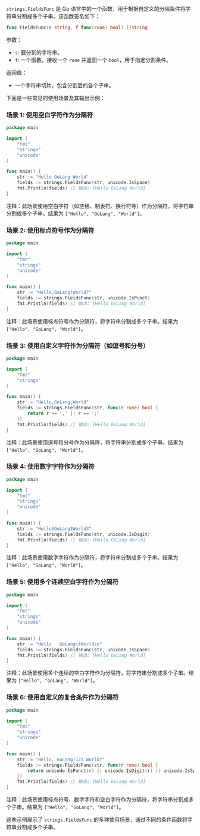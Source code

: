 `strings.FieldsFunc` 是 Go 语言中的一个函数，用于根据自定义的分隔条件将字符串分割成多个子串。该函数签名如下：

```go
func FieldsFunc(s string, f func(rune) bool) []string
```

参数：
- `s`: 要分割的字符串。
- `f`: 一个函数，接收一个 `rune` 并返回一个 `bool`，用于指定分割条件。

返回值：
- 一个字符串切片，包含分割后的各个子串。

下面是一些常见的使用场景及其输出示例：

### 场景 1: 使用空白字符作为分隔符

```go
package main

import (
	"fmt"
	"strings"
	"unicode"
)

func main() {
	str := "Hello GoLang World"
	fields := strings.FieldsFunc(str, unicode.IsSpace)
	fmt.Println(fields) // 输出: [Hello GoLang World]
}
```

注释：此场景使用空白字符（如空格、制表符、换行符等）作为分隔符，将字符串分割成多个子串。结果为 `["Hello", "GoLang", "World"]`。

### 场景 2: 使用标点符号作为分隔符

```go
package main

import (
	"fmt"
	"strings"
	"unicode"
)

func main() {
	str := "Hello,GoLang!World?"
	fields := strings.FieldsFunc(str, unicode.IsPunct)
	fmt.Println(fields) // 输出: [Hello GoLang World]
}
```

注释：此场景使用标点符号作为分隔符，将字符串分割成多个子串。结果为 `["Hello", "GoLang", "World"]`。

### 场景 3: 使用自定义字符作为分隔符（如逗号和分号）

```go
package main

import (
	"fmt"
	"strings"
)

func main() {
	str := "Hello,GoLang;World"
	fields := strings.FieldsFunc(str, func(r rune) bool {
		return r == ',' || r == ';'
	})
	fmt.Println(fields) // 输出: [Hello GoLang World]
}
```

注释：此场景使用逗号和分号作为分隔符，将字符串分割成多个子串。结果为 `["Hello", "GoLang", "World"]`。

### 场景 4: 使用数字字符作为分隔符

```go
package main

import (
	"fmt"
	"strings"
	"unicode"
)

func main() {
	str := "Hello1GoLang2World3"
	fields := strings.FieldsFunc(str, unicode.IsDigit)
	fmt.Println(fields) // 输出: [Hello GoLang World]
}
```

注释：此场景使用数字字符作为分隔符，将字符串分割成多个子串。结果为 `["Hello", "GoLang", "World"]`。

### 场景 5: 使用多个连续空白字符作为分隔符

```go
package main

import (
	"fmt"
	"strings"
	"unicode"
)

func main() {
	str := "Hello   GoLang\tWorld\n"
	fields := strings.FieldsFunc(str, unicode.IsSpace)
	fmt.Println(fields) // 输出: [Hello GoLang World]
}
```

注释：此场景使用多个连续的空白字符作为分隔符，将字符串分割成多个子串。结果为 `["Hello", "GoLang", "World"]`。

### 场景 6: 使用自定义的复合条件作为分隔符

```go
package main

import (
	"fmt"
	"strings"
	"unicode"
)

func main() {
	str := "Hello, GoLang!123 World?"
	fields := strings.FieldsFunc(str, func(r rune) bool {
		return unicode.IsPunct(r) || unicode.IsDigit(r) || unicode.IsSpace(r)
	})
	fmt.Println(fields) // 输出: [Hello GoLang World]
}
```

注释：此场景使用标点符号、数字字符和空白字符作为分隔符，将字符串分割成多个子串。结果为 `["Hello", "GoLang", "World"]`。

这些示例展示了 `strings.FieldsFunc` 的多种使用场景，通过不同的条件函数将字符串分割成多个子串。